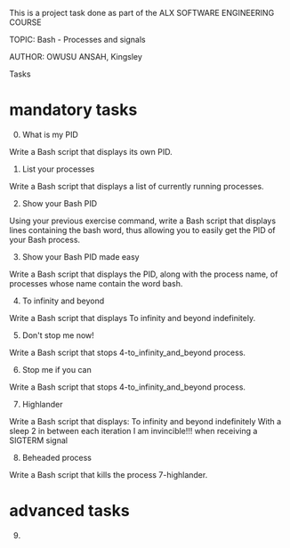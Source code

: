 This is a project task done as part of the ALX SOFTWARE ENGINEERING COURSE

TOPIC: Bash - Processes and signals

AUTHOR: OWUSU ANSAH, Kingsley

Tasks

# mandatory tasks

0. What is my PID

Write a Bash script that displays its own PID.

1. List your processes

Write a Bash script that displays a list of currently running processes.

2. Show your Bash PID

Using your previous exercise command, write a Bash script that displays lines containing the bash word, thus allowing you to easily get the PID of your Bash process.

3. Show your Bash PID made easy

Write a Bash script that displays the PID, along with the process name, of processes whose name contain the word bash.

4. To infinity and beyond

Write a Bash script that displays To infinity and beyond indefinitely.

5. Don't stop me now!

Write a Bash script that stops 4-to_infinity_and_beyond process.

6. Stop me if you can

Write a Bash script that stops 4-to_infinity_and_beyond process.

7. Highlander

Write a Bash script that displays:
To infinity and beyond indefinitely
With a sleep 2 in between each iteration
I am invincible!!! when receiving a SIGTERM signal

8. Beheaded process

Write a Bash script that kills the process 7-highlander.

# advanced tasks

9. 
